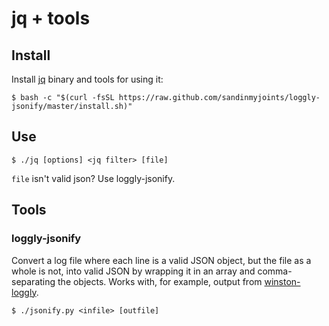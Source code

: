 # jq + tools

## Install

Install [jq](https://github.com/stedolan/jq) binary and tools for using it:

`$ bash -c "$(curl -fsSL https://raw.github.com/sandinmyjoints/loggly-jsonify/master/install.sh)"`

## Use

`$ ./jq [options] <jq filter> [file]`

`file` isn't valid json? Use loggly-jsonify.

## Tools

### loggly-jsonify

Convert a log file where each line is a valid JSON object, but the file as a
whole is not, into valid JSON by wrapping it in an array and comma-separating
the objects. Works with, for example, output from
[winston-loggly](https://github.com/indexzero/winston-loggly).

`$ ./jsonify.py <infile> [outfile]`
